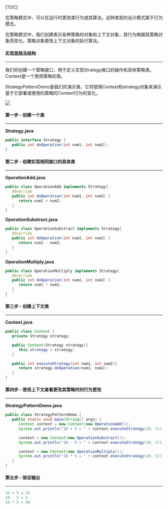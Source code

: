 [TOC]

在策略模式中，可以在运行时更改类行为或其算法。这种类型的设计模式属于行为模式。

在策略模式中，我们创建表示各种策略的对象和上下文对象，其行为根据其策略对象而变化。策略对象更改上下文对象的执行算法。

####  实现思路及结构

---

我们将创建一个策略接口，用于定义实现Strategy接口的操作和具体策略类。Context是一个使用策略的类。

StrategyPatternDemo是我们的演示类，它将使用Context和strategy对象来演示基于它部署或使用的策略的Context行为的变化。

![](http://qingbooks.oss-cn-beijing.aliyuncs.com/projects/java_design_pattern/157a040cbdd1bacf.png)

####  第一步 - 创建一个类

---

**Strategy.java**

```java
public interface Strategy {
   public int doOperation(int num1, int num2);
}
```

####  第二步 - 创建实现相同接口的具体类

---

**OperationAdd.java**

```java
public class OperationAdd implements Strategy{
   @Override
   public int doOperation(int num1, int num2) {
      return num1 + num2;
   }
}
```

**OperationSubstract.java**

```java
public class OperationSubstract implements Strategy{
   @Override
   public int doOperation(int num1, int num2) {
      return num1 - num2;
   }
}
```

**OperationMultiply.java**

```java
public class OperationMultiply implements Strategy{
   @Override
   public int doOperation(int num1, int num2) {
      return num1 * num2;
   }
}
```

#### 第三步 - 创建上下文类

---

**Context.java**

```java
public class Context {
   private Strategy strategy;

   public Context(Strategy strategy){
      this.strategy = strategy;
   }

   public int executeStrategy(int num1, int num2){
      return strategy.doOperation(num1, num2);
   }
}
```

#### 第四步 - 使用上下文查看更改其策略时的行为更改

---

**StrategyPatternDemo.java**

```java
public class StrategyPatternDemo {
   public static void main(String[] args) {
      Context context = new Context(new OperationAdd());		
      System.out.println("10 + 5 = " + context.executeStrategy(10, 5));

      context = new Context(new OperationSubstract());		
      System.out.println("10 - 5 = " + context.executeStrategy(10, 5));

      context = new Context(new OperationMultiply());		
      System.out.println("10 * 5 = " + context.executeStrategy(10, 5));
   }
}
```

#### 第五步 - 验证输出

---

```java
10 + 5 = 15
10 - 5 = 5
10 * 5 = 50
```
